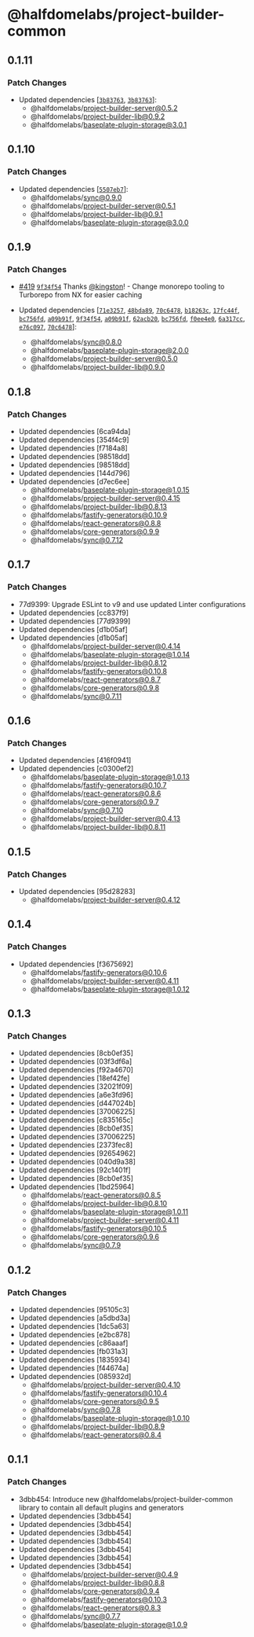 # @halfdomelabs/project-builder-common

## 0.1.11

### Patch Changes

- Updated dependencies [[`3b83763`](https://github.com/halfdomelabs/baseplate/commit/3b837636d225db0bb729fad05536ad9df4dfb1d6), [`3b83763`](https://github.com/halfdomelabs/baseplate/commit/3b837636d225db0bb729fad05536ad9df4dfb1d6)]:
  - @halfdomelabs/project-builder-server@0.5.2
  - @halfdomelabs/project-builder-lib@0.9.2
  - @halfdomelabs/baseplate-plugin-storage@3.0.1

## 0.1.10

### Patch Changes

- Updated dependencies [[`5507eb7`](https://github.com/halfdomelabs/baseplate/commit/5507eb77d5413d3b87fa50988a6e4a1d58d78a14)]:
  - @halfdomelabs/sync@0.9.0
  - @halfdomelabs/project-builder-server@0.5.1
  - @halfdomelabs/project-builder-lib@0.9.1
  - @halfdomelabs/baseplate-plugin-storage@3.0.0

## 0.1.9

### Patch Changes

- [#419](https://github.com/halfdomelabs/baseplate/pull/419) [`9f34f54`](https://github.com/halfdomelabs/baseplate/commit/9f34f54d6b6c9762f5237000c83aa9959116a282) Thanks [@kingston](https://github.com/kingston)! - Change monorepo tooling to Turborepo from NX for easier caching

- Updated dependencies [[`71e3257`](https://github.com/halfdomelabs/baseplate/commit/71e325718e71aabffc02108ad6e97aa7f99729c9), [`48bda89`](https://github.com/halfdomelabs/baseplate/commit/48bda899b7b4158ba6ec58118edacc3b61ddb043), [`70c6478`](https://github.com/halfdomelabs/baseplate/commit/70c6478dfe7a5cfe19200b838c97327cd2dc0757), [`b18263c`](https://github.com/halfdomelabs/baseplate/commit/b18263c1a06a74c9c5456b1efb0d7171e3b747cc), [`17fc44f`](https://github.com/halfdomelabs/baseplate/commit/17fc44f3c2d232c9712ed43a27439594b41ea139), [`bc756fd`](https://github.com/halfdomelabs/baseplate/commit/bc756fd5ec6c27f0b4883ca778fbbf2bc63106ed), [`a09b91f`](https://github.com/halfdomelabs/baseplate/commit/a09b91f2d1ebd4c91653bdc2a89d03947d1b06da), [`9f34f54`](https://github.com/halfdomelabs/baseplate/commit/9f34f54d6b6c9762f5237000c83aa9959116a282), [`a09b91f`](https://github.com/halfdomelabs/baseplate/commit/a09b91f2d1ebd4c91653bdc2a89d03947d1b06da), [`62acb20`](https://github.com/halfdomelabs/baseplate/commit/62acb202ba44cf4bdbafdf5643d115c1811719ff), [`bc756fd`](https://github.com/halfdomelabs/baseplate/commit/bc756fd5ec6c27f0b4883ca778fbbf2bc63106ed), [`f0ee4e0`](https://github.com/halfdomelabs/baseplate/commit/f0ee4e07fc9d40947f319efb788f7fb596848231), [`6a317cc`](https://github.com/halfdomelabs/baseplate/commit/6a317cc437fd53c9488067811bade99b167072f5), [`e76c097`](https://github.com/halfdomelabs/baseplate/commit/e76c09721852d1a367ca4867f5e6abc350684b0c), [`70c6478`](https://github.com/halfdomelabs/baseplate/commit/70c6478dfe7a5cfe19200b838c97327cd2dc0757)]:
  - @halfdomelabs/sync@0.8.0
  - @halfdomelabs/baseplate-plugin-storage@2.0.0
  - @halfdomelabs/project-builder-server@0.5.0
  - @halfdomelabs/project-builder-lib@0.9.0

## 0.1.8

### Patch Changes

- Updated dependencies [6ca94da]
- Updated dependencies [354f4c9]
- Updated dependencies [f7184a8]
- Updated dependencies [98518dd]
- Updated dependencies [98518dd]
- Updated dependencies [144d796]
- Updated dependencies [d7ec6ee]
  - @halfdomelabs/baseplate-plugin-storage@1.0.15
  - @halfdomelabs/project-builder-server@0.4.15
  - @halfdomelabs/project-builder-lib@0.8.13
  - @halfdomelabs/fastify-generators@0.10.9
  - @halfdomelabs/react-generators@0.8.8
  - @halfdomelabs/core-generators@0.9.9
  - @halfdomelabs/sync@0.7.12

## 0.1.7

### Patch Changes

- 77d9399: Upgrade ESLint to v9 and use updated Linter configurations
- Updated dependencies [cc837f9]
- Updated dependencies [77d9399]
- Updated dependencies [d1b05af]
- Updated dependencies [d1b05af]
  - @halfdomelabs/project-builder-server@0.4.14
  - @halfdomelabs/baseplate-plugin-storage@1.0.14
  - @halfdomelabs/project-builder-lib@0.8.12
  - @halfdomelabs/fastify-generators@0.10.8
  - @halfdomelabs/react-generators@0.8.7
  - @halfdomelabs/core-generators@0.9.8
  - @halfdomelabs/sync@0.7.11

## 0.1.6

### Patch Changes

- Updated dependencies [416f0941]
- Updated dependencies [c0300ef2]
  - @halfdomelabs/baseplate-plugin-storage@1.0.13
  - @halfdomelabs/fastify-generators@0.10.7
  - @halfdomelabs/react-generators@0.8.6
  - @halfdomelabs/core-generators@0.9.7
  - @halfdomelabs/sync@0.7.10
  - @halfdomelabs/project-builder-server@0.4.13
  - @halfdomelabs/project-builder-lib@0.8.11

## 0.1.5

### Patch Changes

- Updated dependencies [95d28283]
  - @halfdomelabs/project-builder-server@0.4.12

## 0.1.4

### Patch Changes

- Updated dependencies [f3675692]
  - @halfdomelabs/fastify-generators@0.10.6
  - @halfdomelabs/project-builder-server@0.4.11
  - @halfdomelabs/baseplate-plugin-storage@1.0.12

## 0.1.3

### Patch Changes

- Updated dependencies [8cb0ef35]
- Updated dependencies [03f3df6a]
- Updated dependencies [f92a4670]
- Updated dependencies [18ef42fe]
- Updated dependencies [32021f09]
- Updated dependencies [a6e3fd96]
- Updated dependencies [d447024b]
- Updated dependencies [37006225]
- Updated dependencies [c835165c]
- Updated dependencies [8cb0ef35]
- Updated dependencies [37006225]
- Updated dependencies [2373fec8]
- Updated dependencies [92654962]
- Updated dependencies [040d9a38]
- Updated dependencies [92c1401f]
- Updated dependencies [8cb0ef35]
- Updated dependencies [1bd25964]
  - @halfdomelabs/react-generators@0.8.5
  - @halfdomelabs/project-builder-lib@0.8.10
  - @halfdomelabs/baseplate-plugin-storage@1.0.11
  - @halfdomelabs/project-builder-server@0.4.11
  - @halfdomelabs/fastify-generators@0.10.5
  - @halfdomelabs/core-generators@0.9.6
  - @halfdomelabs/sync@0.7.9

## 0.1.2

### Patch Changes

- Updated dependencies [95105c3]
- Updated dependencies [a5dbd3a]
- Updated dependencies [1dc5a63]
- Updated dependencies [e2bc878]
- Updated dependencies [c86aaaf]
- Updated dependencies [fb031a3]
- Updated dependencies [1835934]
- Updated dependencies [f44674a]
- Updated dependencies [085932d]
  - @halfdomelabs/project-builder-server@0.4.10
  - @halfdomelabs/fastify-generators@0.10.4
  - @halfdomelabs/core-generators@0.9.5
  - @halfdomelabs/sync@0.7.8
  - @halfdomelabs/baseplate-plugin-storage@1.0.10
  - @halfdomelabs/project-builder-lib@0.8.9
  - @halfdomelabs/react-generators@0.8.4

## 0.1.1

### Patch Changes

- 3dbb454: Introduce new @halfdomelabs/project-builder-common library to contain all default plugins and generators
- Updated dependencies [3dbb454]
- Updated dependencies [3dbb454]
- Updated dependencies [3dbb454]
- Updated dependencies [3dbb454]
- Updated dependencies [3dbb454]
- Updated dependencies [3dbb454]
- Updated dependencies [3dbb454]
  - @halfdomelabs/project-builder-server@0.4.9
  - @halfdomelabs/project-builder-lib@0.8.8
  - @halfdomelabs/core-generators@0.9.4
  - @halfdomelabs/fastify-generators@0.10.3
  - @halfdomelabs/react-generators@0.8.3
  - @halfdomelabs/sync@0.7.7
  - @halfdomelabs/baseplate-plugin-storage@1.0.9
